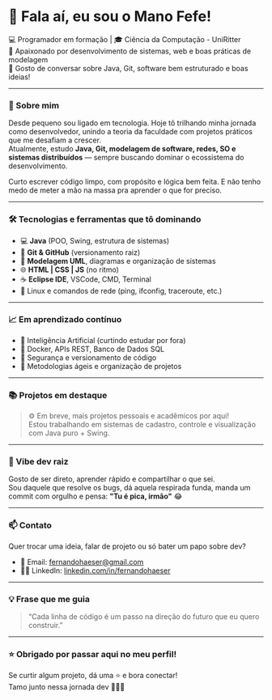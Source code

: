# 👋 Fala aí, eu sou o Mano Fefe!

💻 Programador em formação | 🎓 Ciência da Computação - UniRitter  
🚀 Apaixonado por desenvolvimento de sistemas, web e boas práticas de modelagem  
💬 Gosto de conversar sobre Java, Git, software bem estruturado e boas ideias!

---

### 🧠 Sobre mim

Desde pequeno sou ligado em tecnologia. Hoje tô trilhando minha jornada como desenvolvedor, unindo a teoria da faculdade com projetos práticos que me desafiam a crescer.  
Atualmente, estudo **Java, Git, modelagem de software, redes, SO e sistemas distribuídos** — sempre buscando dominar o ecossistema do desenvolvimento.

Curto escrever código limpo, com propósito e lógica bem feita. E não tenho medo de meter a mão na massa pra aprender o que for preciso.

---

### 🛠️ Tecnologias e ferramentas que tô dominando

- 💻 **Java** (POO, Swing, estrutura de sistemas)
- 🔧 **Git & GitHub** (versionamento raiz)
- 🧱 **Modelagem UML**, diagramas e organização de sistemas
- 🌐 **HTML | CSS | JS** (no ritmo)
- ☕ **Eclipse IDE**, VSCode, CMD, Terminal
- 🐧 Linux e comandos de rede (ping, ifconfig, traceroute, etc.)

---

### 📈 Em aprendizado contínuo

- 🧠 Inteligência Artificial (curtindo estudar por fora)
- 🧰 Docker, APIs REST, Banco de Dados SQL
- 🔐 Segurança e versionamento de código
- 🌱 Metodologias ágeis e organização de projetos

---

### 📚 Projetos em destaque

> ⚙️ Em breve, mais projetos pessoais e acadêmicos por aqui!  
> Estou trabalhando em sistemas de cadastro, controle e visualização com Java puro + Swing.

---

### 💬 Vibe dev raiz

Gosto de ser direto, aprender rápido e compartilhar o que sei.  
Sou daquele que resolve os bugs, dá aquela respirada funda, manda um commit com orgulho e pensa: **"Tu é pica, irmão"** 😂

---

### 📫 Contato

Quer trocar uma ideia, falar de projeto ou só bater um papo sobre dev?

- 📧 Email: fernandohaeser@gmail.com
- 🧑‍💻 LinkedIn: [linkedin.com/in/fernandohaeser](https://linkedin.com/in/fernandohaeser)

---

### 💡 Frase que me guia

> “Cada linha de código é um passo na direção do futuro que eu quero construir.”  

---

### ⭐ Obrigado por passar aqui no meu perfil!

Se curtir algum projeto, dá uma ⭐ e bora conectar!  
Tamo junto nessa jornada dev 🚀👨‍💻
